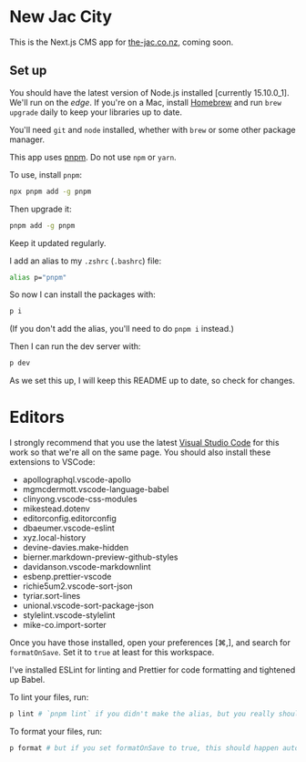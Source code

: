 # New Jac City

This is the Next.js CMS app for [the-jac.co.nz](https://the-jac.co.nz/), coming
soon.

## Set up

You should have the latest version of Node.js installed [currently 15.10.0_1].
We'll run on the _edge_. If you're on a Mac, install
[Homebrew](https://brew.sh/) and run `brew upgrade` daily to keep your libraries
up to date.

You'll need `git` and `node` installed, whether with `brew` or some other
package manager.

This app uses [pnpm](https://pnpm.js.org/). Do not use `npm` or `yarn`.

To use, install `pnpm`:

```sh
npx pnpm add -g pnpm
```

Then upgrade it:

```sh
pnpm add -g pnpm
```

Keep it updated regularly.

I add an alias to my `.zshrc` (`.bashrc`) file:

```sh
alias p="pnpm"
```

So now I can install the packages with:

```sh
p i
```

(If you don't add the alias, you'll need to do `pnpm i` instead.)

Then I can run the dev server with:

```sh
p dev
```

As we set this up, I will keep this README up to date, so check for changes.

# Editors

I strongly recommend that you use the latest
[Visual Studio Code](https://code.visualstudio.com/) for this work so that we're
all on the same page. You should also install these extensions to VSCode:

- apollographql.vscode-apollo
- mgmcdermott.vscode-language-babel
- clinyong.vscode-css-modules
- mikestead.dotenv
- editorconfig.editorconfig
- dbaeumer.vscode-eslint
- xyz.local-history
- devine-davies.make-hidden
- bierner.markdown-preview-github-styles
- davidanson.vscode-markdownlint
- esbenp.prettier-vscode
- richie5um2.vscode-sort-json
- tyriar.sort-lines
- unional.vscode-sort-package-json
- stylelint.vscode-stylelint
- mike-co.import-sorter

Once you have those installed, open your preferences [⌘,], and search for
`formatOnSave`. Set it to `true` at least for this workspace.

I've installed ESLint for linting and Prettier for code formatting and tightened
up Babel.

To lint your files, run:

```sh
p lint # `pnpm lint` if you didn't make the alias, but you really should make the alias
```

To format your files, run:

```sh
p format # but if you set formatOnSave to true, this should happen automagically
```
